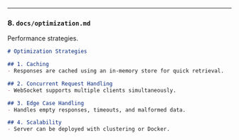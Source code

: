 
---

### **8. `docs/optimization.md`**

Performance strategies.

```markdown
# Optimization Strategies

## 1. Caching
- Responses are cached using an in-memory store for quick retrieval.

## 2. Concurrent Request Handling
- WebSocket supports multiple clients simultaneously.

## 3. Edge Case Handling
- Handles empty responses, timeouts, and malformed data.

## 4. Scalability
- Server can be deployed with clustering or Docker.
